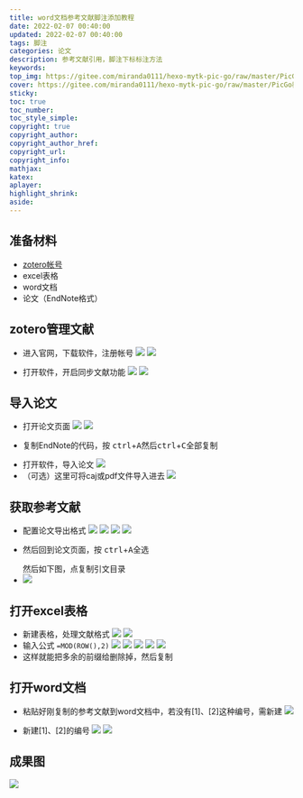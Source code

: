 ```yaml
---
title: word文档参考文献脚注添加教程
date: 2022-02-07 00:40:00
updated: 2022-02-07 00:40:00
tags: 脚注
categories: 论文
description: 参考文献引用，脚注下标标注方法
keywords:
top_img: https://gitee.com/miranda0111/hexo-mytk-pic-go/raw/master/PicGo教程/20220203203008.png
cover: https://gitee.com/miranda0111/hexo-mytk-pic-go/raw/master/PicGo教程/20220203203008.png
sticky: 
toc: true
toc_number: 
toc_style_simple: 
copyright: true
copyright_author: 
copyright_author_href: 
copyright_url: 
copyright_info:
mathjax:
katex:
aplayer:
highlight_shrink:
aside:
---
```


## 准备材料

 - [zotero帐号](https://www.zotero.org/)
 - excel表格
 - word文档
 - 论文（EndNote格式）

## zotero管理文献

  - 进入官网，下载软件，注册帐号
 ![](https://gitee.com/miranda0111/hexo-mytk-pic-go/raw/master/脚注/202202071400951.png)
 ![](https://gitee.com/miranda0111/hexo-mytk-pic-go/raw/master/脚注/202202071401252.png)

 - 打开软件，开启同步文献功能
   ![](https://gitee.com/miranda0111/hexo-mytk-pic-go/raw/master/脚注/202202071406513.png)
   ![](https://gitee.com/miranda0111/hexo-mytk-pic-go/raw/master/脚注/202202071407085.png)

## 导入论文

 -  打开论文页面
  ![](https://gitee.com/miranda0111/hexo-mytk-pic-go/raw/master/脚注/202202071408337.png)
  ![](https://gitee.com/miranda0111/hexo-mytk-pic-go/raw/master/脚注/202202071408642.png)
 -  <p>复制EndNote的代码，按 <kbd>ctrl</kbd>+<kbd>A</kbd>然后<kbd>ctrl</kbd>+<kbd>C</kbd>全部复制</p>
 - 打开软件，导入论文
   ![](https://gitee.com/miranda0111/hexo-mytk-pic-go/raw/master/脚注/202202071411048.png)
 - （可选）这里可将caj或pdf文件导入进去
   ![](https://gitee.com/miranda0111/hexo-mytk-pic-go/raw/master/脚注/202202071412750.png)

## 获取参考文献

 - 配置论文导出格式
  ![](https://gitee.com/miranda0111/hexo-mytk-pic-go/raw/master/脚注/202202071413650.png)
  ![](https://gitee.com/miranda0111/hexo-mytk-pic-go/raw/master/脚注/202202071413803.png)
  ![](https://gitee.com/miranda0111/hexo-mytk-pic-go/raw/master/脚注/202202071414534.png)
  ![](https://gitee.com/miranda0111/hexo-mytk-pic-go/raw/master/脚注/202202071414893.png)
 -  <p>然后回到论文页面，按 <kbd>ctrl</kbd>+<kbd>A</kbd>全选</p> 然后如下图，点复制引文目录
 -   ![](https://gitee.com/miranda0111/hexo-mytk-pic-go/raw/master/脚注/202202071415890.png)

## 打开excel表格

 - 新建表格，处理文献格式
   ![](https://gitee.com/miranda0111/hexo-mytk-pic-go/raw/master/脚注/202202071420744.png)
   ![](https://gitee.com/miranda0111/hexo-mytk-pic-go/raw/master/脚注/202202071421946.png)
 - 输入公式 `=MOD(ROW(),2)`
   ![](https://gitee.com/miranda0111/hexo-mytk-pic-go/raw/master/脚注/202202071421179.png)
   ![](https://gitee.com/miranda0111/hexo-mytk-pic-go/raw/master/脚注/202202071422659.png)
   ![](https://gitee.com/miranda0111/hexo-mytk-pic-go/raw/master/脚注/202202071423066.png)
   ![](https://gitee.com/miranda0111/hexo-mytk-pic-go/raw/master/脚注/202202071423049.png)
   ![](https://gitee.com/miranda0111/hexo-mytk-pic-go/raw/master/脚注/202202071423222.png)
 - 这样就能把多余的前缀给删除掉，然后复制

## 打开word文档

 - 粘贴好刚复制的参考文献到word文档中，若没有[1]、[2]这种编号，需新建
   ![](https://gitee.com/miranda0111/hexo-mytk-pic-go/raw/master/脚注/202202071429138.png)

 - 新建[1]、[2]的编号
   ![](https://gitee.com/miranda0111/hexo-mytk-pic-go/raw/master/脚注/202202071425295.png)
   ![](https://gitee.com/miranda0111/hexo-mytk-pic-go/raw/master/脚注/202202071431869.png)

## 成果图

 ![](https://gitee.com/miranda0111/hexo-mytk-pic-go/raw/master/脚注/202202071432616.png)